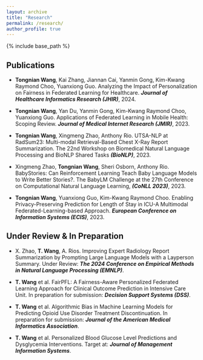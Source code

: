 ```yaml
---
layout: archive
title: "Research"
permalink: /research/
author_profile: true
---
```


{% include base_path %}


Publications
------
- **Tongnian Wang**, Kai Zhang, Jiannan Cai, Yanmin Gong, Kim-Kwang Raymond Choo, Yuanxiong Guo.
    Analyzing the Impact of Personalization on Fairness in Federated Learning for Healthcare. ***Journal of Healthcare Informatics Research (JHIR)***, 2024. 

- **Tongnian Wang**, Yan Du, Yanmin Gong, Kim-Kwang Raymond Choo, Yuanxiong Guo.
    Applications of Federated Learning in Mobile Health: Scoping Review. ***Journal of Medical Internet Research (JMIR)***, 2023.

- **Tongnian Wang**, Xingmeng Zhao, Anthony Rio.
    UTSA-NLP at RadSum23: Multi-modal Retrieval-Based Chest X-Ray Report Summarization. The 22nd Workshop on Biomedical Natural Language Processing and BioNLP Shared Tasks ***(BioNLP)***, 2023.

- Xingmeng Zhao, **Tongnian Wang**, Sheri Osborn, Anthony Rio.
    BabyStories: Can Reinforcement Learning Teach Baby Language Models to Write Better Stories?. The BabyLM Challenge at the 27th Conference on Computational Natural Language Learning, ***(CoNLL 2023)***, 2023.

- **Tongnian Wang**, Yuanxiong Guo, Kim-Kwang Raymond Choo. 
    Enabling Privacy-Preserving Prediction for Length of Stay in ICU-A Multimodal Federated-Learning-based Approach. ***European Conference on Information Systems (ECIS)***, 2023.

Under Review & In Preparation
------

- X. Zhao, **T. Wang**, A. Rios.
    Improving Expert Radiology Report Summarization by Prompting Large Language Models with a Layperson Summary. 
    Under Review: ***The 2024 Conference on Empirical Methods in Natural Language Processing (EMNLP)***.

- **T. Wang** et al.
    FairPFL: A Fairness-Aware Personalized Federated Learning Approach for Clinical Outcome Prediction in Intensive Care Unit. 
    In preparation for submission: ***Decision Support Systems (DSS)***.

- **T. Wang** et al.
    Algorithmic Bias in Machine Learning Models for Predicting Opioid Use Disorder Treatment Discontinuation. 
    In preparation for submission: ***Journal of the American Medical Informatics Association***.

- **T. Wang** et al.
    Personalized Blood Glucose Level Predictions and Dysglycemia Interventions. 
    Target at: ***Journal of Management Information Systems***. 
